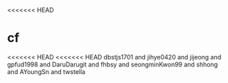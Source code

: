 <<<<<<< HEAD
# cf
<<<<<<< HEAD
<<<<<<< HEAD
dbstjs1701 and jihye0420 and jijeong and gpfud1998 and DaruDarugit and fhbsy and seongminKwon99 and shhong and AYoungSn and twstella
